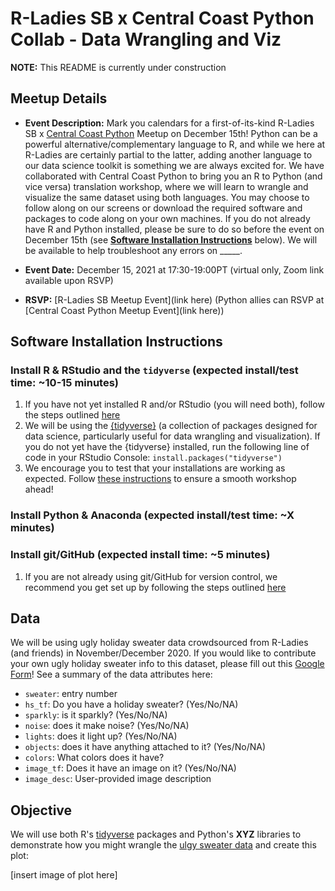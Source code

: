 # R-Ladies SB x Central Coast Python Collab - Data Wrangling and Viz 

**NOTE:** This README is currently under construction

## Meetup Details

- **Event Description:** Mark you calendars for a first-of-its-kind R-Ladies SB x [Central Coast Python](https://www.meetup.com/central-coast-python/ble) Meetup on December 15th! Python can be a powerful alternative/complementary language to R, and while we here at R-Ladies are certainly partial to the latter, adding another language to our data science toolkit is something we are always excited for. We have collaborated with Central Coast Python to bring you an R to Python (and vice versa) translation workshop, where we will learn to wrangle and visualize the same dataset using both languages. You may choose to follow along on our screens or download the required software and packages to code along on your own machines. If you do not already have R and Python installed, please be sure to do so before the event on December 15th (see **[Software Installation Instructions](https://github.com/samanthacsik/RLadiesSB-RvsPython/blob/main/README.md#software-installation-instructions)** below). We will be available to help troubleshoot any errors on _____. 

- **Event Date:** December 15, 2021 at 17:30-19:00PT (virtual only, Zoom link available upon RSVP)

- **RSVP:** [R-Ladies SB Meetup Event](link here) (Python allies can RSVP at [Central Coast Python Meetup Event](link here))

## Software Installation Instructions

### Install R & RStudio and the `tidyverse` (expected install/test time: ~10-15 minutes)
1) If you have not yet installed R and/or RStudio (you will need both), follow the steps outlined [here](https://docs.google.com/document/d/1KLYC_GcDLYeczSjJmZ5h4y525XILJbbL6r2-MxGCdtw/edit?usp=sharing)
2) We will be using the [{tidyverse}](https://www.tidyverse.org/) (a collection of packages designed for data science, particularly useful for data wrangling and visualization). If you do not yet have the {tidyverse} installed, run the following line of code in your RStudio Console: `install.packages("tidyverse")`
3) We encourage you to test that your installations are working as expected. Follow [these instructions](https://docs.google.com/document/d/1ItQy91G6QfKaX1-26lracpSbJ52JUie1HZb54LCa9sM/edit?usp=sharing) to ensure a smooth workshop ahead!

### Install Python & Anaconda (expected install/test time: ~X minutes)

### Install git/GitHub (expected install time: ~5 minutes)  
1) If you are not already using git/GitHub for version control, we recommend you get set up by following the steps outlined [here](https://docs.google.com/document/d/1AQ4zAYxPHOObq-snnnRtEdwCC8TwIJsTHwpaKyvEyoA/edit?usp=sharing)

## Data

We will be using ugly holiday sweater data crowdsourced from R-Ladies (and friends) in November/December 2020. If you would like to contribute your own ugly holiday sweater info to this dataset, please fill out this [Google Form](https://docs.google.com/forms/d/e/1FAIpQLSd37uWHUgp-Gd5833ECGXdszKLBV6kpdpigT-yIMTXkCwyKXg/viewform)! See a summary of the data attributes here:

* `sweater`: entry number
* `hs_tf`: Do you have a holiday sweater? (Yes/No/NA)
* `sparkly`: is it sparkly? (Yes/No/NA)
* `noise`: does it make noise? (Yes/No/NA)
* `lights`: does it light up? (Yes/No/NA)
* `objects`: does it have anything attached to it? (Yes/No/NA)
* `colors`: What colors does it have? 
* `image_tf`: Does it have an image on it? (Yes/No/NA)
* `image_desc`: User-provided image description

## Objective

We will use both R's [tidyverse](https://www.tidyverse.org/) packages and Python's **XYZ** libraries to demonstrate how you might wrangle the [ulgy sweater data](https://github.com/samanthacsik/RLadiesSB-RvsPython/blob/main/holiday_sweaters_2020_clean.csv) and create this plot: 

[insert image of plot here]
